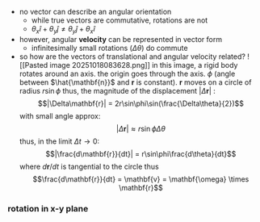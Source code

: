 - no vector can describe an angular orientation
	- while true vectors are commutative, rotations are not
	- $\theta_x\hat{i} + \theta_y\hat{j} \neq \theta_y\hat{j} + \theta_x\hat{i}$
- however, angular **velocity** can be represented in vector form
	- infinitesimally small rotations ($\Delta\theta$) do commute 
- so how are the vectors of translational and angular velocity related?
![[Pasted image 20251018083628.png]]
in this image, a rigid body rotates around an axis. the origin goes through the axis. $\phi$ (angle between $\hat{\mathbf{n}}$ and $\mathbf{r}$ is constant).
$\mathbf{r}$ moves on a circle of radius $r\sin{\phi}$
thus, the magnitude of the displacement $|\Delta\mathbf{r}|$ :
$$|\Delta\mathbf{r}| = 2r\sin\phi\sin(\frac{\Delta\theta}{2})$$
with small angle approx:
$$|\Delta\mathbf{r}| \approx r\sin\phi\Delta\theta$$
thus, in the limit $\Delta t \rightarrow 0$:
$$|\frac{d\mathbf{r}}{dt}| = r\sin\phi\frac{d\theta}{dt}$$
where $d\mathbf{r}/dt$ is tangential to the circle
thus $$\frac{d\mathbf{r}}{dt} = \mathbf{v} = \mathbf{\omega} \times \mathbf{r}$$
### rotation in x-y plane



